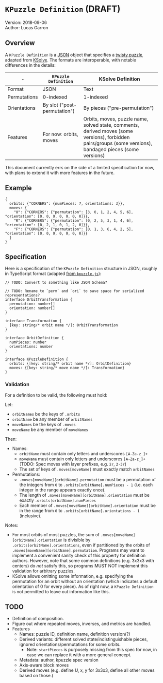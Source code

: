 # `KPuzzle Definition` (DRAFT)

Version: 2018-09-06  
Author: Lucas Garron

## Overview

A `KPuzzle Definition` is a [JSON](https://json.org/) object that specifies a [twisty puzzle](https://en.wikipedia.org/wiki/Combination_puzzle), adapted from [KSolve](https://github.com/cubing/ksolve). The formats are interoperable, with notable differences in the details:

| -            | `KPuzzle Definition`           | KSolve Definition             |
|--------------|------------------------------|-------------------------------|
| Format       | JSON                         | Text                          |
| Permutations | 0-indexed                    | 1-indexed                     |
| Orientations | By slot ("post-permutation") | By pieces ("pre-permutation") |
| Features     | For now: orbits, moves | Orbits, moves, puzzle name, solved state, comments, derived moves (some versions), forbidden pairs/groups (some versions), bandaged pieces (some versions) |

This document currently errs on the side of a limited specification for now, with plans to extend it with more features in the future.

## Example

    {
      orbits: {"CORNERS": {numPieces: 7, orientations: 3}},
      moves: {
        "U": {"CORNERS": {"permutation": [3, 0, 1, 2, 4, 5, 6], "orientation": [0, 0, 0, 0, 0, 0, 0]}},
        "R": {"CORNERS": {"permutation": [0, 2, 5, 3, 1, 4, 6], "orientation": [0, 2, 1, 0, 1, 2, 0]}},
        "F": {"CORNERS": {"permutation": [0, 1, 3, 6, 4, 2, 5], "orientation": [0, 0, 0, 0, 0, 0, 0]}}
      }
    }

## Specification

Here is a specification of the `KPuzzle Definition` structure in JSON, roughly in TypeScript format (adapted [from `kpuzzle.js`](https://github.com/cubing/kpuzzle.js/blob/master/src/spec.ts)):

    // TODO: Convert to something like JSON Schema?

    // TODO: Rename to `perm` and `ori` to save space for serialized representations?
    interface OrbitTransformation {
      permutation: number[]
      orientation: number[]
    }

    interface Transformation {
      [key: string/* orbit name */]: OrbitTransformation
    }

    interface OrbitDefinition {
      numPieces: number
      orientations: number
    }

    interface KPuzzleDefinition {
      orbits: {[key: string/* orbit name */]: OrbitDefinition}
      moves: {[key: string/* move name */]: Transformation}
    }

### Validation

For a definition to be valid, the following must hold:

Let:

- `orbitNames` be the keys of `.orbits`
- `orbitName` be any member of `orbitNames`
- `moveNames` be the keys of `.moves`
- `moveName` be any member of `moveNames`

Then:

- Names:
  - `orbitName` must contain only letters and underscores `[A-Za-z_]+`
  - `moveName` must contain only letters and underscores `[A-Za-z_]+` (TODO: Spec moves with layer prefixes, e.g. `2r`, `2-3r`)
  - The set of keys of `.moves[moveName]` must exactly match `orbitNames`
- Permutations:
  - `.moves[moveName][orbitName].permutation` must be a permutation of the integers from `0` to `.orbits[orbitName].numPieces - 1` (i.e. each integer in the range appears exactly once).
  - The length of `.moves[moveName][orbitName].orientation` must be exactly `.orbits[orbitName].numPieces`
  - Each member of `.moves[moveName][orbitName].orientation` must be in the range from `0` to `.orbits[orbitName].orientations - 1` (inclusive).

Notes:

- For most orbits of most puzzles, the sum of `.moves[moveName][orbitName].orientation` is divisible by `.orbits[orbitName].orientations`, even if partitioned by the orbits of `.moves[moveName][orbitName].permutation`. Programs may want to implement a convenient sanity check of this property for definition authors. However, note that some common definitions (e.g. 3x3x3 with centers) do *not* satisfy this, so programs MUST NOT implement this validation for arbitrary puzzles.
- KSolve allows omitting some information, e.g. specifying the permutation for an orbit without an orientation (which indicates a default orientation of 0 for every piece). As of right now, a `KPuzzle Definition` is not permitted to leave out information like this.

## TODO

- Definition of composition.
- Figure out where repeated moves, inverses, and metrics are handled.
- Features
  - Names: puzzle ID, definition name, definition version(?)
  - Derived variants: different solved state/indistinguishable pieces, ignored orientations/permutations for some orbits.
    - Note: `startPieces` is purposely missing from this spec for now, in case we can replace it with a more general concept.
  - Metadata: author, kpuzzle spec version
  - Axis-aware block moves
  - Derived moves (e.g. define U, x, y for 3x3x3, define all other moves based on those.)

